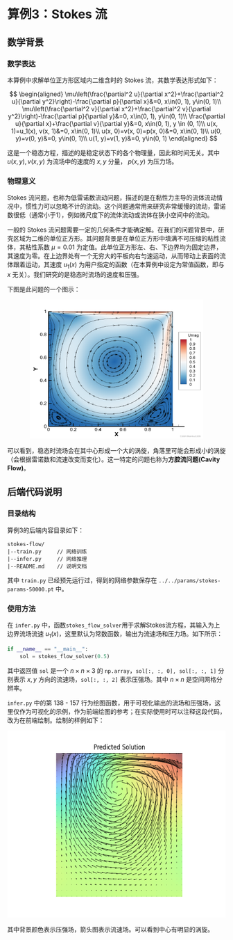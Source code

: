 # 算例3：Stokes 流

## 数学背景

### 数学表达

本算例中求解单位正方形区域内二维含时的 Stokes 流，其数学表达形式如下：

$$
\begin{aligned}
\mu\left(\frac{\partial^2 u}{\partial x^2}+\frac{\partial^2 u}{\partial y^2}\right)-\frac{\partial p}{\partial x}&=0, x\in(0, 1), y\in(0, 1)\\
\mu\left(\frac{\partial^2 v}{\partial x^2}+\frac{\partial^2 v}{\partial y^2}\right)-\frac{\partial p}{\partial y}&=0, x\in(0, 1), y\in(0, 1)\\
\frac{\partial u}{\partial x}+\frac{\partial v}{\partial y}&=0, x\in(0, 1), y \in (0, 1)\\
u(x, 1)=u_1(x), v(x, 1)&=0, x\in(0, 1)\\
u(x, 0)=v(x, 0)=p(x, 0)&=0, x\in(0, 1)\\
u(0, y)=v(0, y)&=0, y\in(0, 1)\\
u(1, y)=v(1, y)&=0, y\in(0, 1)
\end{aligned}
$$

这是一个稳态方程，描述的是稳定状态下的各个物理量，因此和时间无关。其中 $u(x, y), v(x, y)$ 为流场中的速度的 $x, y$ 分量， $p(x, y)$ 为压力场。

### 物理意义

Stokes 流问题，也称为低雷诺数流动问题，描述的是在黏性力主导的流体流动情况中，惯性力可以忽略不计的流动。这个问题通常用来研究非常缓慢的流动，雷诺数很低（通常小于1），例如微尺度下的流体流动或流体在狭小空间中的流动。

一般的 Stokes 流问题需要一定的几何条件才能确定解。在我们的问题背景中，研究区域为二维的单位正方形。其问题背景是在单位正方形中填满不可压缩的粘性流体，其粘性系数 $\mu=0.01$ 为定值。此单位正方形左、右、下边界均为固定边界，其速度为零。在上边界处有一个无穷大的平板向右匀速运动，从而带动上表面的流体跟着运动，其速度 $u_1(x)$ 为用户指定的函数（在本算例中设定为常值函数，即与 $x$ 无关）。我们研究的是稳态时流场的速度和压强。

下图是此问题的一个图示：

<div align="center">
    <img src="./demo.png" width="400" height="320"/>
</div>

可以看到，稳态时流场会在其中心形成一个大的涡旋，角落里可能会形成小的涡旋（会根据雷诺数和流速改变而变化）。这一特定的问题也称为**方腔流问题(Cavity Flow)**。

## 后端代码说明

### 目录结构

算例3的后端内容目录如下：
```
stokes-flow/
|--train.py     // 网络训练
|--infer.py     // 网络推理
|--README.md    // 说明文档
```
其中 `train.py` 已经预先运行过，得到的网络参数保存在 `../../params/stokes-params-50000.pt` 中。

### 使用方法

在 `infer.py` 中，函数`stokes_flow_solver`用于求解Stokes流方程，其输入为上边界流场流速 $u_1(x)$，这里默认为常数函数，输出为流速场和压力场。如下所示：
```python
if __name__ == "__main__":
    sol = stokes_flow_solver(0.5)
```
其中返回值 `sol` 是一个 $n\times n\times 3$ 的 `np.array`，`sol[:, :, 0], sol[:, :, 1]` 分别表示 $x, y$ 方向的流速场，`sol[:, :, 2]` 表示压强场。其中 $n\times n$ 是空间网格分辨率。

`infer.py` 中的第 138 - 157 行为绘图函数，用于可视化输出的流场和压强场，这里仅作为可视化的示例，作为前端绘图的参考；在实际使用时可以注释这段代码，改为在前端绘制。绘制的样例如下：

<div align="center">
    <img src="./stokes.png" width="600" height="430"/>
</div>

其中背景颜色表示压强场，箭头图表示流速场。可以看到中心有明显的涡旋。
